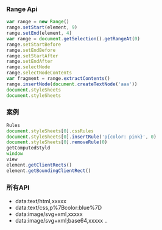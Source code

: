 <!--
 * @Description: 
 * @Version: 1.0
 * @Autor: slq
 * @Date: 2020-06-19 15:51:26
 * @LastEditors: slq
 * @LastEditTime: 2020-06-19 15:52:27
--> 
### Range Api

```js
var range = new Range()
range.setStart(element, 9)
range.setEnd(element, 4)
var range = document.getSelection().getRangeAt(0)
range.setStartBefore
range.setEndBefore
range.setStartAfter
range.setEndAfter
range.selectNode
range.selectNodeContents
var fragment = range.extractContents()
range.insertNode(document.createTextNode('aaa'))
document.styleSheets
document.styleSheets
```
### 案例

```js
Rules
document.styleSheets[0].cssRules
document.styleSheets[0].insertRule('p{color: pink}', 0)
document.styleSheets[0].removeRule(0)
getComputedStyld
window
view
element.getClientRects()
element.getBoundingClientRect()
```

### 所有API
- data:text/html,xxxxx
- data:text/css,p%7Bcolor:blue%7D
- data:image/svg+xml,xxxxx
- data:image/svg+xml;base64,xxxxx
..
